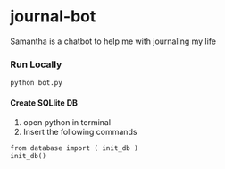 # journal-bot
Samantha is a chatbot to help me with journaling my life

### Run Locally
`python bot.py`


#### Create SQLlite DB
1) open python in terminal
2) Insert the following commands
```
from database import ( init_db )
init_db()
````
